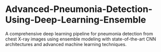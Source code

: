 # Advanced-Pneumonia-Detection-Using-Deep-Learning-Ensemble
A comprehensive deep learning pipeline for pneumonia detection from chest X-ray images using ensemble modeling with state-of-the-art CNN architectures and advanced machine learning techniques.
